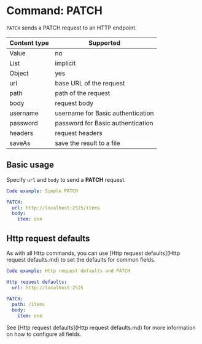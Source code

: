 # Command: PATCH

`PATCH` sends a PATCH request to an HTTP endpoint.

| Content type | Supported                         |
|--------------|-----------------------------------|
| Value        | no                                |
| List         | implicit                          |
| Object       | yes                               |
| url          | base URL of the request           |
| path         | path of the request               |
| body         | request body                      |
| username     | username for Basic authentication |
| password     | password for Basic authentication |
| headers      | request headers                   |
| saveAs       | save the result to a file         |

## Basic usage

Specify `url` and `body` to send a **PATCH** request.

```yaml instacli
Code example: Simple PATCH

PATCH:
  url: http://localhost:2525/items
  body:
    item: one
```

## Http request defaults

As with all Http commands, you can use [Http request defaults](Http request defaults.md) to set the defaults for common
fields.

```yaml instacli
Code example: Http request defaults and PATCH

Http request defaults:
  url: http://localhost:2525

PATCH:
  path: /items
  body:
    item: one
```

See [Http request defaults](Http request defaults.md) for more information on how to configure all fields.
